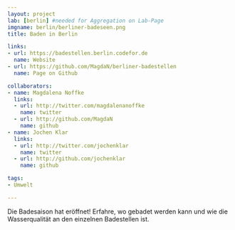 ```yaml
---
layout: project
lab: [berlin] #needed for Aggregation on Lab-Page
imgname: berlin/berliner-badeseen.png
title: Baden in Berlin

links:
- url: https://badestellen.berlin.codefor.de
  name: Website
- url: https://github.com/MagdaN/berliner-badestellen
  name: Page on Github

collaborators:
- name: Magdalena Noffke
  links:
  - url: http://twitter.com/magdalenanoffke
    name: twitter
  - url: http://github.com/MagdaN
    name: github
- name: Jochen Klar
  links:
  - url: http://twitter.com/jochenklar
    name: twitter
  - url: http://github.com/jochenklar
    name: github

tags:
- Umwelt

---
```


Die Badesaison hat eröffnet! Erfahre, wo gebadet werden kann und wie die Wasserqualität an den einzelnen Badestellen ist.
